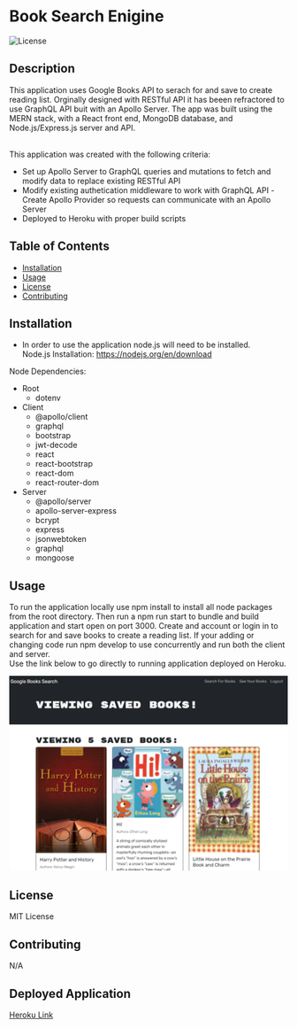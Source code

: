 # Book Search Enigine

![License](https://img.shields.io/badge/License-MIT-blue.svg)

## Description

This application uses Google Books API to serach for and save to create reading list. Orginally designed with RESTful API it has beeen refractored to use GraphQL API buit with an Apollo Server. The app was built using the MERN stack, with a React front end, MongoDB database, and Node.js/Express.js server and API.

<br>
This application was created with the following criteria:

- Set up Apollo Server to GraphQL queries and mutations to fetch and modify data to replace existing RESTful API
- Modify existing authetication middleware to work with GraphQL API
  -Create Apollo Provider so requests can communicate with an Apollo Server
- Deployed to Heroku with proper build scripts

## Table of Contents

- [Installation](#installation)
- [Usage](#usage)
- [License](#license)
- [Contributing](#contributing)

## Installation

- In order to use the application node.js will need to be installed. <br />
  Node.js Installation: https://nodejs.org/en/download

Node Dependencies:

- Root
  - dotenv
- Client
  - @apollo/client
  - graphql
  - bootstrap
  - jwt-decode
  - react
  - react-bootstrap
  - react-dom
  - react-router-dom
- Server
  - @apollo/server
  - apollo-server-express
  - bcrypt
  - express
  - jsonwebtoken
  - graphql
  - mongoose

## Usage

To run the application locally use npm install to install all node packages from the root directory. Then run a npm run start to bundle and build application and start open on port 3000. Create and account or login in to search for and save books to create a reading list. If your adding or changing code run npm develop to use concurrently and run both the client and server. <br>
Use the link below to go directly to running application deployed on Heroku.
<br>

<img src="./client/images/book-search.png" width='700' height='auto'><br>

## License

MIT License

## Contributing

N/A

## Deployed Application

[Heroku Link](https://warm-stream-05414-f1d5d672d6d0.herokuapp.com)
